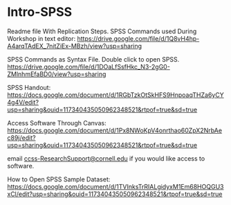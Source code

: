# Intro-SPSS
Readme file With Replication Steps.
SPSS Commands used During Workshop in text editor:
https://drive.google.com/file/d/1Q8vH4hp-A4arqTAdEX_7nitZiEx-MBzh/view?usp=sharing

SPSS Commands as Syntax File. Double click to open SPSS.
https://drive.google.com/file/d/1DOaLfSsfHkc_N3-2gG0-ZMlnhmEfaBD0/view?usp=sharing

SPSS Handout:
https://docs.google.com/document/d/1RGbTzkOtSkHFS9HnpoaqTHZa6yCY4g4V/edit?usp=sharing&ouid=117340435050962348521&rtpof=true&sd=true

Access Software Through Canvas:
https://docs.google.com/document/d/1Px8NWoKpV4onrthao60ZpX2NrbAec89j/edit?usp=sharing&ouid=117340435050962348521&rtpof=true&sd=true

email ccss-ResearchSupport@cornell.edu if you would like access to software. 

How to Open SPSS Sample Dataset:
https://docs.google.com/document/d/1TVInksTrRIALgidyxM1Em68HOQGU3xCl/edit?usp=sharing&ouid=117340435050962348521&rtpof=true&sd=true
